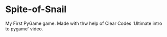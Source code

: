 # Spite-of-Snail
My First PyGame game. Made with thw help of Clear Codes 'Ultimate intro to pygame' video.

